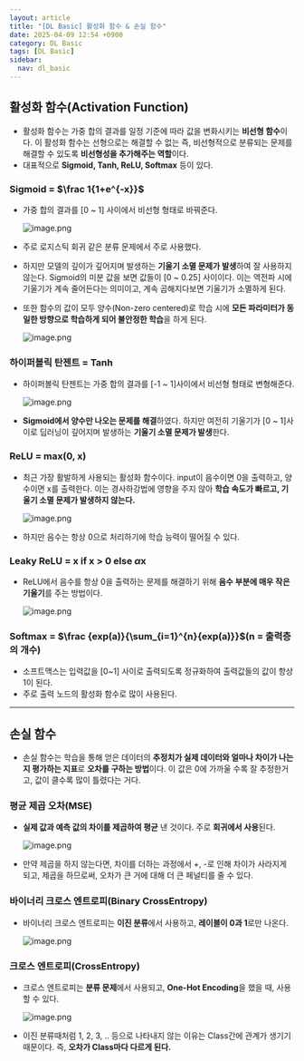 ```yaml
---
layout: article
title: "[DL Basic] 활성화 함수 & 손실 함수"
date: 2025-04-09 12:54 +0900
category: DL Basic
tags: [DL Basic]
sidebar:
  nav: dl_basic
---
```

## 활성화 함수(Activation Function)

- 활성화 함수는 가중 합의 결과를 일정 기준에 따라 값을 변화시키는 **비선형 함수**이다. 이 활성화 함수는 선형으로는 해결할 수 없는 즉, 비선형적으로 분류되는 문제를 해결할 수 있도록 **비선형성을 추가해주는 역할**이다.
- 대표적으로 **Sigmoid, Tanh, ReLU, Softmax** 등이 있다.

### Sigmoid = $\frac 1{1+e^{-x}}$

- 가중 합의 결과를 [0 ~ 1] 사이에서 비선형 형태로 바꿔준다.
    
    ![image.png](attachment:ec086b9a-2913-45b1-90b5-f650bd517974:image.png)
    
- 주로 로지스틱 회귀 같은 분류 문제에서 주로 사용했다.
- 하지만 모델의 깊이가 깊어지며 발생하는 **기울기 소멸 문제가 발생**하여 잘 사용하지 않는다. Sigmoid의 미분 값을 보면 값들이 [0 ~ 0.25] 사이이다. 이는 역전파 시에 기울기가 계속 줄어든다는 의미이고, 계속 곱해지다보면 기울기가 소멸하게 된다.
- 또한 함수의 값이 모두 양수(Non-zero centered)로 학습 시에 **모든 파라미터가 동일한 방향으로 학습하게 되어 불안정한 학습**을 하게 된다.
    
    ![image.png](attachment:94c14800-7844-4f24-aec7-e5b6f0eefb9e:image.png)
    

### **하이퍼볼릭 탄젠트 = Tanh**

- 하이퍼볼릭 탄젠트는 가중 합의 결과를 [-1 ~ 1]사이에서 비선형 형태로 변형해준다.
    
    ![image.png](attachment:fbffd4a2-37cb-45e3-9371-a39c65cab59f:image.png)
    
- **Sigmoid에서 양수만 나오는 문제를 해결**하였다. 하지만 여전히 기울기가 [0 ~ 1]사이로 딥러닝이 깊어지며 발생하는 **기울기 소멸 문제가 발생**한다.

### **ReLU = max(0, x)**

- 최근 가장 활발하게 사용되는 활성화 함수이다. input이 음수이면 0을 출력하고, 양수이면 x를 출력한다. 이는 경사하강법에 영향을 주지 않아 **학습 속도가 빠르고, 기울기 소멸 문제가 발생하지 않는다.**
    
    ![image.png](attachment:65262df3-42a6-4805-a331-308ac57b22fb:image.png)
    
- 하지만 음수는 항상 0으로 처리하기에 학습 능력이 떨어질 수 있다.

### **Leaky ReLU = x if x > 0 else $\alpha$x**

- ReLU에서 음수를 항상 0을 출력하는 문제를 해결하기 위해 **음수 부분에 매우 작은 기울기**를 주는 방법이다.
    
    ![image.png](attachment:a594d60e-72c6-43d9-8a2d-53698d3f3dae:image.png)
    

### Softmax = $\frac {exp(a)}{\sum_{i=1}^{n}{exp(a)}}$(n = 출력층의 개수)

- 소프트맥스는 입력값을 [0~1] 사이로 출력되도록 정규화하여 출력값들의 값이 항상 1이 된다.
- 주로 출력 노드의 활성화 함수로 많이 사용된다.

---

## 손실 함수

- 손실 함수는 학습을 통해 얻은 데이터의 **추정치가 실제 데이터와 얼마나 차이가 나는지 평가하는 지표**로 **오차를 구하는 방법**이다. 이 값은 0에 가까울 수록 잘 추정한거고, 값이 클수록 많이 틀렸다는 거다.

### 평균 제곱 오차(MSE)

- **실제 값과 예측 값의 차이를 제곱하여 평균** 낸 것이다. 주로 **회귀에서 사용**된다.
    
    ![image.png](attachment:eb7d0a2b-b491-43d1-a529-16c2222175b2:image.png)
    
- 만약 제곱을 하지 않는다면, 차이를 더하는 과정에서 +, -로 인해 차이가 사라지게 되고, 제곱을 하므로써, 오차가 큰 거에 대해 더 큰 페널티를 줄 수 있다.

### 바이너리 크로스 엔트로피(Binary CrossEntropy)

- 바이너리 크로스 엔트로피는 **이진 분류**에서 사용하고, **레이블이 0과 1**로만 나온다.
    
    ![image.png](attachment:01ff2b3a-2008-4fbd-b34c-eb0b7776f9a8:image.png)
    

### 크로스 엔트로피(CrossEntropy)

- 크로스 엔트로피는 **분류 문제**에서 사용되고, **One-Hot Encoding**을 했을 때, 사용할 수 있다.
    
    ![image.png](attachment:af465bcb-a5f6-430b-b0d2-8d313344c802:image.png)
    
- 이진 분류때처럼 1, 2, 3, .. 등으로 나타내지 않는 이유는 Class간에 관계가 생기기 때문이다. 즉, **오차가 Class마다 다르게 된다.**